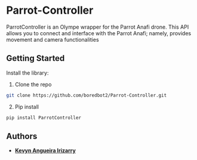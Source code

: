 # Parrot-Controller
ParrotController is an Olympe wrapper for the Parrot Anafi drone.
This API allows you to connect and interface with the Parrot Anafi;
namely, provides movement and camera functionalities

## Getting Started
Install the library:
1. Clone the repo
  ```sh
  git clone https://github.com/boredbot2/Parrot-Controller.git
  ```
2. Pip install
  ```sh
  pip install ParrotController
  ```

## Authors
* **[Kevyn Angueira Irizarry](https://github.com/boredbot2)**
